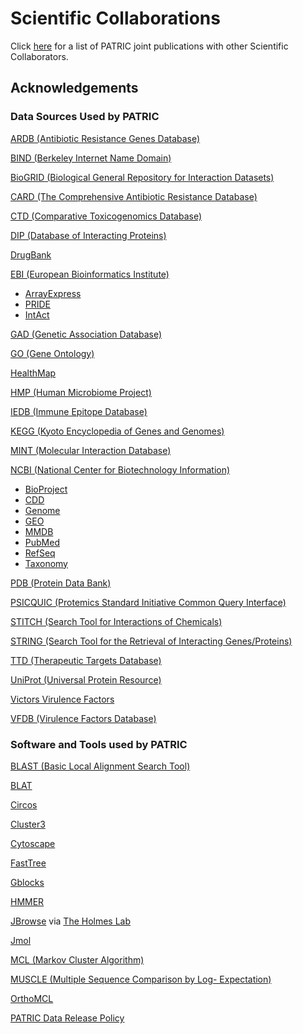 Scientific Collaborations
=========================

Click [here](./publications.html) for a list of PATRIC joint
publications with other Scientific Collaborators.

## Acknowledgements

### Data Sources Used by PATRIC

[ARDB (Antibiotic Resistance Genes Database)](http://ardb.cbcb.umd.edu/)

[BIND (Berkeley Internet Name
Domain)](http://www.isc.org/software/bind/history)

[BioGRID (Biological General Repository for Interaction
Datasets)](http://thebiogrid.org/)

[CARD (The Comprehensive Antibiotic Resistance
Database)](http://arpcard.mcmaster.ca/)

[CTD (Comparative Toxicogenomics Database)](http://ctdbase.org/)

[DIP (Database of Interacting
Proteins)](http://dip.doe-mbi.ucla.edu/dip/Main.cgi)

[DrugBank](http://v3.drugbank.ca/)

[EBI (European Bioinformatics Institute)](http://www.ebi.ac.uk/)

-   [ArrayExpress](http://www.ebi.ac.uk/arrayexpress/)
-   [PRIDE](http://www.ebi.ac.uk/pride/)
-   [IntAct](http://www.ebi.ac.uk/intact/)

[GAD (Genetic Association
Database)](http://geneticassociationdb.nih.gov/)

[GO (Gene Ontology)](http://www.geneontology.org/)

[HealthMap](http://www.healthmap.org/en/)

[HMP (Human Microbiome Project)](http://www.hmpdacc.org/)

[IEDB (Immune Epitope Database)](http://www.immuneepitope.org/)

[KEGG (Kyoto Encyclopedia of Genes and
Genomes)](http://www.genome.jp/kegg/)

[MINT (Molecular Interaction
Database)](http://mint.bio.uniroma2.it/mint/Welcome.do)

[NCBI (National Center for Biotechnology
Information)](http://www.ncbi.nlm.nih.gov/)

-   [BioProject](http://www.ncbi.nlm.nih.gov/bioproject/)
-   [CDD](http://www.ncbi.nlm.nih.gov/cdd/)
-   [Genome](http://www.ncbi.nlm.nih.gov/genome/)
-   [GEO](http://www.ncbi.nlm.nih.gov/geo/)
-   [MMDB](http://www.ncbi.nlm.nih.gov/Structure/MMDB/mmdb.shtml)
-   [PubMed](http://www.ncbi.nlm.nih.gov/pubmed/)
-   [RefSeq](http://www.ncbi.nlm.nih.gov/RefSeq/)
-   [Taxonomy](http://www.ncbi.nlm.nih.gov/taxonomy)

[PDB (Protein Data Bank)](http://www.rcsb.org/pdb/home/home.do)

[PSICQUIC (Protemics Standard Initiative Common Query
Interface)](http://code.google.com/p/psicquic/)

[STITCH (Search Tool for Interactions of
Chemicals)](http://stitch.embl.de/cgi/show_input_page.pl?UserId=dew_Cq67PodO&sessionId=1xn5KWSzsTrZ)

[STRING (Search Tool for the Retrieval of Interacting
Genes/Proteins)](http://string.embl.de/newstring_cgi/show_input_page.pl?UserId=rVAoJJTi6kUC&sessionId=mt_5HRZP5HEI&info_box_type_input_page=general)

[TTD (Therapeutic Targets
Database)](http://bidd.nus.edu.sg/group/TTD/ttd.asp)

[UniProt (Universal Protein Resource)](http://www.uniprot.org/)

[Victors Virulence Factors](http://www.phidias.us/victors/index.php)

[VFDB (Virulence Factors Database)](http://www.mgc.ac.cn/VFs/)

### Software and Tools used by PATRIC

[BLAST (Basic Local Alignment Search
Tool)](http://blast.ncbi.nlm.nih.gov/Blast.cgi)

[BLAT](http://www.ncbi.nlm.nih.gov/pubmed/11932250)

[Circos](http://circos.ca/)

[Cluster3](http://bonsai.hgc.jp/~mdehoon/software/cluster/)

[Cytoscape](http://www.cytoscape.org/)

[FastTree](http://www.microbesonline.org/fasttree/)

[Gblocks](http://molevol.cmima.csic.es/castresana/Gblocks.html)

[HMMER](http://hmmer.janelia.org/)

[JBrowse](http://jbrowse.org/) via [The Holmes Lab](http://biowiki.org/)

[Jmol](http://jmol.sourceforge.net/)

[MCL (Markov Cluster Algorithm)](http://micans.org/mcl/)

[MUSCLE (Multiple Sequence Comparison by Log-
Expectation)](http://www.ebi.ac.uk/Tools/msa/muscle/)

[OrthoMCL](http://www.orthomcl.org/)


[PATRIC Data Release Policy](http://enews.patricbrc.org/data-release-policy/)
